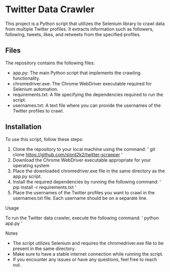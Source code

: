 # Twitter Data Crawler

This project is a Python script that utilizes the Selenium library to crawl data from multiple Twitter profiles. It extracts information such as followers, following, tweets, likes, and retweets from the specified profiles.

## Files
The repository contains the following files:

   - app.py: The main Python script that implements the crawling functionality.
   - chromedriver.exe: The Chrome WebDriver executable required for Selenium automation.
   - requirements.txt: A file specifying the dependencies required to run the script.
   - usernames.txt: A text file where you can provide the usernames of the Twitter profiles to crawl.
    
## Installation

To use this script, follow these steps:
1. Clone the repository to your local machine using the command:
   '
   git clone https://github.com/slord2k2/twitter-scrapper 
   '
2. Download the Chrome WebDriver executable appropriate for your operating system
3. Place the downloaded chromedriver.exe file in the same directory as the app.py script.
4. Install the required dependencies by running the following command:
   '
   pip install -r requirements.txt 
   '
5. Place the usernames of the Twitter profiles you want to crawl in the usernames.txt file. Each username should be on a separate line.

Usage

To run the Twitter data crawler, execute the following command:
   ' 
   python app.py 
   '


Notes

   - The script utilizes Selenium and requires the chromedriver.exe file to be present in the same directory.
   - Make sure to have a stable internet connection while running the script.
   - If you encounter any issues or have any questions, feel free to reach out.
